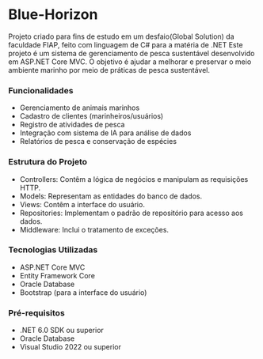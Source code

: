 # Blue-Horizon
Projeto criado para fins de estudo em um desfaio(Global Solution) da faculdade FIAP, feito com linguagem de C# para a matéria de .NET
Este projeto é um sistema de gerenciamento de pesca sustentável desenvolvido em ASP.NET Core MVC. 
O objetivo é ajudar a melhorar e preservar o meio ambiente marinho por meio de práticas de pesca sustentável.

### Funcionalidades
- Gerenciamento de animais marinhos
- Cadastro de clientes (marinheiros/usuários)
- Registro de atividades de pesca
- Integração com sistema de IA para análise de dados
- Relatórios de pesca e conservação de espécies

### Estrutura do Projeto
- Controllers: Contêm a lógica de negócios e manipulam as requisições HTTP.
- Models: Representam as entidades do banco de dados.
- Views: Contêm a interface do usuário.
- Repositories: Implementam o padrão de repositório para acesso aos dados.
- Middleware: Inclui o tratamento de exceções.

### Tecnologias Utilizadas
- ASP.NET Core MVC
- Entity Framework Core
- Oracle Database
- Bootstrap (para a interface do usuário)

### Pré-requisitos
- .NET 6.0 SDK ou superior
- Oracle Database
- Visual Studio 2022 ou superior
